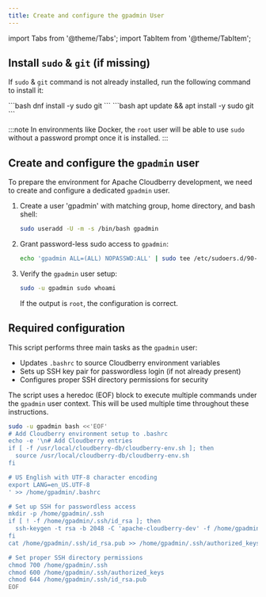 ```yaml
---
title: Create and configure the gpadmin User
---
```


import Tabs from '@theme/Tabs';
import TabItem from '@theme/TabItem';


## Install `sudo` & `git` (if missing)

If `sudo` & `git` command is not already installed, run the following command to install it:

<Tabs>
<TabItem value="rocky-linux" label="For Rocky Linux 8+" default>
```bash
dnf install -y sudo git
```
</TabItem>
<TabItem value="ubuntu" label="For Ubuntu 20.04+" default>
```bash
apt update && apt install -y sudo git
```
</TabItem>
</Tabs>

:::note
In environments like Docker, the `root` user will be able to use `sudo` without a password prompt once it is installed.
:::

## Create and configure the `gpadmin` user

To prepare the environment for Apache Cloudberry development, we need to create and configure a dedicated `gpadmin` user.

1. Create a user 'gpadmin' with matching group, home directory, and bash shell:

    ```bash
    sudo useradd -U -m -s /bin/bash gpadmin
    ```

2. Grant password-less sudo access to `gpadmin`:

    ```bash
    echo 'gpadmin ALL=(ALL) NOPASSWD:ALL' | sudo tee /etc/sudoers.d/90-gpadmin
    ```

3. Verify the `gpadmin` user setup:

    ```bash
    sudo -u gpadmin sudo whoami
    ```

    If the output is `root`, the configuration is correct.


## Required configuration

This script performs three main tasks as the `gpadmin` user:

- Updates `.bashrc` to source Cloudberry environment variables
- Sets up SSH key pair for passwordless login (if not already present)
- Configures proper SSH directory permissions for security

The script uses a heredoc (EOF) block to execute multiple commands under the `gpadmin` user context. This will be used multiple time throughout these instructions.

```bash
sudo -u gpadmin bash <<'EOF'
# Add Cloudberry environment setup to .bashrc
echo -e '\n# Add Cloudberry entries
if [ -f /usr/local/cloudberry-db/cloudberry-env.sh ]; then
  source /usr/local/cloudberry-db/cloudberry-env.sh
fi

# US English with UTF-8 character encoding
export LANG=en_US.UTF-8
' >> /home/gpadmin/.bashrc

# Set up SSH for passwordless access
mkdir -p /home/gpadmin/.ssh
if [ ! -f /home/gpadmin/.ssh/id_rsa ]; then
  ssh-keygen -t rsa -b 2048 -C 'apache-cloudberry-dev' -f /home/gpadmin/.ssh/id_rsa -N ""
fi
cat /home/gpadmin/.ssh/id_rsa.pub >> /home/gpadmin/.ssh/authorized_keys

# Set proper SSH directory permissions
chmod 700 /home/gpadmin/.ssh
chmod 600 /home/gpadmin/.ssh/authorized_keys
chmod 644 /home/gpadmin/.ssh/id_rsa.pub
EOF
```